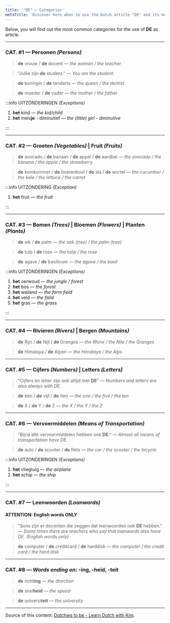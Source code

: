 ```yaml
---
title: '"DE" — Categories'
metaTitle: 'Discover here when to use the Dutch article "DE" and its most common used categories.'
---
```


Below, you will find out the most common categories for the use of **DE** as article.

---

### CAT. #1 — Personen _(Persons)_

> **de** vrouw / **de** docent
> _— the woman / the teacher_

> "Jullie zijn **de** student."
> _— You are the student._

> **de** koningin / **de** tandarts
> _— the queen / the dentist_

> **de** moeder / **de** vader
> _— the mother / the father_

:::info UITZONDERINGEN _(Exceptions)_

1. **het** kind _— the kid/child_
2. **het** meis**je** - diminutief _— the (little) girl - diminutive_

:::

---

### CAT. #2 — Groeten _(Vegetables)_ | Fruit _(Fruits)_

> **de** avocado / **de** banaan / **de** appel / **de** aardbei
> _— the avocado / the banana / the apple / the strawberry_

> **de** komkommer / **de** boerenkool / **de** sla / **de** wortel
> _— the cucumber / the kale / the lettuce / the carrot_

:::info UITZONDERING _(Exception)_

1. **het** fruit _— the fruit_

:::

---

### CAT. #3 — Bomen _(Trees)_ | Bloemen _(Flowers)_ | Planten _(Plants)_

> **de** eik / **de** palm
> _— the oak (tree) / the palm (tree)_

> **de** tulp / **de** roos
> _— the tulip / the rose_

> **de** agave / **de** basilicum
> _— the agave / the basil_

:::info UITZONDERINGEN _(Exceptions)_

1. **het** oerwoud _— the jungle / forest_
2. **het** bos _— the forest_
3. **het** weiland _— the farm field_
4. **het** veld _— the field_
5. **het** gras _— the grass_

:::

---

### CAT. #4 — Rivieren _(Rivers)_ | Bergen _(Mountains)_

> **de** Rijn / **de** Nijl / **de** Granges
> _— the Rhine / the Nile / the Granges_

> **de** Himalaya / **de** Alpen
> _— the Himalaya / the Alps_

---

### CAT. #5 — Cijfers _(Numbers)_ | Letters _(Letters)_

> "Cijfers en letter zijn ook altijd met **DE**"
> _— Numbers and letters are also always with DE._

> **de** één / **de** vijf / **de** tien
> _— the one / the five / the ten_

> **de** X / **de** Y / **de** Z
> _— the X / the Y / the Z_

---

### CAT. #6 — Vervoermiddelen _(Means of Transportation)_

> "Bijna alle vervoermiddelen hebben ook **DE**."
> _— Almost all means of transportation have DE._

> **de** auto / **de** scooter / **de** fiets
> _— the car / the scooter / the bicycle_

:::info UITZONDERINGEN _(Exceptions)_

1. **het** vliegtuig _— the airplane_
2. **het** schip _— the ship_

:::

---

### CAT. #7 — Leenwoorden _(Loanwords)_

#### ATTENTION: English words ONLY

> "Sons zijn er docenten die zeggen dat leenwoorden ook **DE** hebben."
> _— Some times there are teachers who say that loanwords also have DE. (English words only)_

> **de** computer / **de** creditcard / **de** harddisk
> _— the computer / the credit card / the hard disk_

---

### CAT. #8 — _Words ending on:_ **-ing**, **-heid**, **-teit**

> **de** richt**ing**
> _— the direction_

> **de** snel**heid**
> _— the speed_

> **de** universi**teit**
> _— the university_

---

Source of this content: [Dutchies to be - Learn Dutch with Kim](https://youtu.be/3f6ppki9o54).
